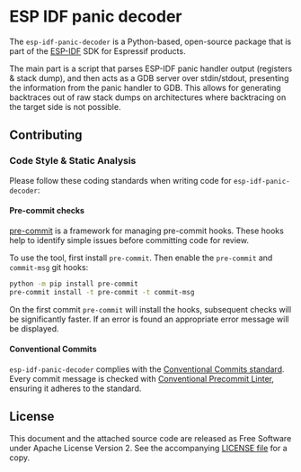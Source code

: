 # ESP IDF panic decoder

The ```esp-idf-panic-decoder``` is a Python-based, open-source package that is part of the [ESP-IDF](https://github.com/espressif/esp-idf) SDK for Espressif products.

The main part is a script that parses ESP-IDF panic handler output (registers & stack dump), and then acts as a GDB server over stdin/stdout, presenting the information from the panic handler to GDB.
This allows for generating backtraces out of raw stack dumps on architectures
where backtracing on the target side is not possible.

## Contributing

### Code Style & Static Analysis

Please follow these coding standards when writing code for ``esp-idf-panic-decoder``:

#### Pre-commit checks

[pre-commit](https://pre-commit.com/) is a framework for managing pre-commit hooks. These hooks help to identify simple issues before committing code for review.

To use the tool, first install ``pre-commit``. Then enable the ``pre-commit`` and ``commit-msg`` git hooks:

```sh
python -m pip install pre-commit
pre-commit install -t pre-commit -t commit-msg
```

On the first commit ``pre-commit`` will install the hooks, subsequent checks will be significantly faster. If an error is found an appropriate error message will be displayed.


#### Conventional Commits

``esp-idf-panic-decoder`` complies with the [Conventional Commits standard](https://www.conventionalcommits.org/en/v1.0.0/#specification). Every commit message is checked with [Conventional Precommit Linter](https://github.com/espressif/conventional-precommit-linter), ensuring it adheres to the standard.


## License

This document and the attached source code are released as Free Software under Apache License Version 2. See the accompanying [LICENSE file](https://github.com/espressif/esp-idf-panic-decoder/blob/master/LICENSE) for a copy.

